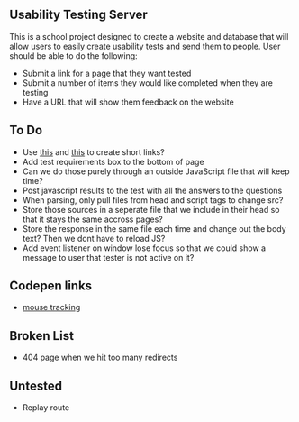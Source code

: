 ## Usability Testing Server
This is a school project designed to create a website and database that will allow users to easily create usability tests and send them to people.
User should be able to do the following:

* Submit a link for a page that they want tested
* Submit a number of items they would like completed when they are testing
* Have a URL that will show them feedback on the website

## To Do

* Use [this](https://github.com/ogt/valid-url) and [this](https://github.com/dylang/shortid) to create short links?
* Add test requirements box to the bottom of page
* Can we do those purely through an outside JavaScript file that will keep time?
* Post javascript results to the test with all the answers to the questions
* When parsing, only pull files from head and script tags to change src?
* Store those sources in a seperate file that we include in their head so that it stays the same accross pages?
* Store the response in the same file each time and change out the body text? Then we dont have to reload JS?
* Add event listener on window lose focus so that we could show a message to user that tester is not active on it?

## Codepen links

* [mouse tracking](https://codepen.io/riderjensen/pen/xaRNEy)

## Broken List

* 404 page when we hit too many redirects

## Untested

* Replay route